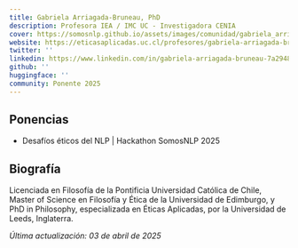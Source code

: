 ```yaml
---
title: Gabriela Arriagada-Bruneau, PhD
description: Profesora IEA / IMC UC - Investigadora CENIA
cover: https://somosnlp.github.io/assets/images/comunidad/gabriela_arriagada-bruneau.png
website: https://eticasaplicadas.uc.cl/profesores/gabriela-arriagada-bruneau/
twitter: ''
linkedin: https://www.linkedin.com/in/gabriela-arriagada-bruneau-7a294892/
github: ''
huggingface: ''
community: Ponente 2025
---
```



## Ponencias

- Desafíos éticos del NLP | Hackathon SomosNLP 2025

<EventSummary
    description="Charla sobre diferentes desafíos éticos y metodologías sociotécnicas para enfrentarlos. Habrá preguntas interactivas."
    poster="https://somosnlp.github.io/assets/logo_somosnlp.png"
    video="https://www.youtube.com/@SomosNLP"
/>

## Biografía

Licenciada en Filosofía de la Pontificia Universidad Católica de Chile, Master of Science en Filosofía y Ética de la Universidad de Edimburgo, y PhD in Philosophy, especializada en Éticas Aplicadas, por la Universidad de Leeds, Inglaterra.

*Última actualización: 03 de abril de 2025*
